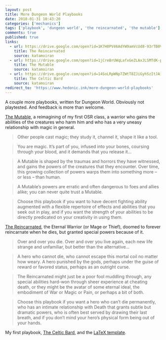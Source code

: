 ```yaml
---
layout: post
title: More Dungeon World Playbooks
date: 2018-01-31 10:43:20
categories: ['mechanics']
tags: ['playbook', 'dungeon world', 'the reincarnated', 'the mutable']
comments: true
published: true
links:
  - url: https://drive.google.com/open?id=1K7H0PV46AdYW9amVcUd8-93rTB0VRd_h
    title: The Reincarnated
    source: katamoiran
  - url: https://drive.google.com/open?id=1jCreBrUWqLafxGeZLAxJLSMTdK-peIu_
    title: The Mutable
    source: katamoiran
  - url: https://drive.google.com/open?id=14SoLRpWNp7ZWtT8ZJiGyhSzItJAiha09
    title: The Celtic Bard
    source: katamoiran
redirect_to: 'https://www.hedonic.ink/more-dungeon-world-playbooks'
---
```


A couple more playbooks, written for Dungeon World. Obviously not playtested. And feedback is more than welcome.

[The Mutable](https://drive.google.com/open?id=1jCreBrUWqLafxGeZLAxJLSMTdK-peIu_), a reimagining of my first OSR class, a warrior who gains the abilities of the creatures who harm him and who has a very uneasy relationship with magic in general.

<!--more-->

> Other people cast magic; they study it, channel it, shape it like a tool.

> You are magic. It’s part of you, infused into your bones, coursing through your blood, and it demands that you release it...

> A Mutable is shaped by the traumas and horrors they have witnessed, and gains the powers of the creatures that they encounter. Over time, this growing collection of powers warps them into something more – or less – than human.

> A Mutable’s powers are erratic and often dangerous to foes and allies alike; you can never quite trust a Mutable.

> Choose this playbook if you want to have decent fighting ability augmented with a flexible repertoire of effects and abilities that you seek out in play, and if you want the strength of your abilities to be directly predicated on your creativity in using them.

[The Reincarnated](https://drive.google.com/open?id=1K7H0PV46AdYW9amVcUd8-93rTB0VRd_h), the Eternal Warrior (or Mage or Thief), doomed to forever reincarnate when he dies, but granted special powers because of it.

> Over and over you die. Over and over you live again, each new life strange and unfamiliar, but better than the alternative...

> A hero who cannot die, who cannot escape this mortal coil no matter how weary. A hero punished by the gods, perhaps under the guise of reward or favored status, perhaps as an outright curse.

> The Reincarnated might just be a poor fool muddling through, any special abilities hard-won through sheer experience at cheating death, or they might be the avatar of some eternal ideal, the embodiment of War or Magic or Pain, or perhaps a bit of both.

> Choose this playbook if you want a hero who can’t die permanently, who has an intimate relationship with Death that grants subtle but dramatic powers, who is often best served by drawing their last breath, and if you don’t mind your hero’s physical form being out of your hands.

My first playbook, [The Celtic Bard](https://drive.google.com/open?id=14SoLRpWNp7ZWtT8ZJiGyhSzItJAiha09), and the [LaTeX template](https://github.com/exposit/dw-min-template-latex).
